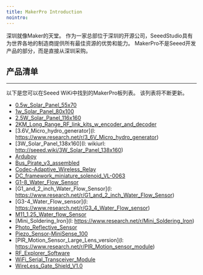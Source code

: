 ```yaml
---
title: MakerPro Introduction
nointro:
---
```


深圳就像Maker的天堂。 作为一家总部位于深圳的开源公司，SeeedStudio具有为世界各地的制造商提供所有最佳资源的优势和能力。 MakerPro不是Seeed开发产品的部分，而是直接从深圳采购。

## 产品清单
---

以下是您可以在Seeed WiKi中找到的MakerPro板列表。 该列表将不断更新。


* [0.5w_Solar_Panel_55x70](http://seeed.wiki/0.5w_Solar_Panel_55x70)
* [1w_Solar_Panel_80x100](http://seeed.wiki/1w_Solar_Panel_80x100)
* [2.5W_Solar_Panel_116x160](http://seeed.wiki/2.5W_Solar_Panel_116x160)
* [2KM_Long_Range_RF_link_kits_w_encoder_and_decoder](http://seeed.wiki/2KM_Long_Range_RF_link_kits_w_encoder_and_decoder)
* [3.6V_Micro_hydro_generator](l: https://www.research.net/r/3_6V_Micro_hydro_generator)
* [3W_Solar_Panel_138x160](l: wikiurl: http://seeed.wiki/3W_Solar_Panel_138x160)
* [Arduboy](http://seeed.wiki/Arduboy)
* [Bus_Pirate_v3_assembled](http://seeed.wiki/Bus_Pirate_v3_assembled)
* [Codec-Adaptive_Wireless_Relay](http://seeed.wiki/Codec-Adaptive_Wireless_Relay)
* [DC_framework_miniature_solenoid_VL-0063](http://seeed.wiki/DC_framework_miniature_solenoid_VL-0063)
* [G1-8_Water_Flow_Sensor](http://seeed.wiki/G1-8_Water_Flow_Sensor)
* [G1_and_2_inch_Water_Flow_Sensor](l: https://www.research.net/r/G1_and_2_inch_Water_Flow_Sensor)
* [G3-4_Water_Flow_sensor](l: https://www.research.net/r/G3_4_Water_Flow_sensor)
* [M11_1.25_Water_flow_Sensor](http://seeed.wiki/M11_1.25_Water_flow_Sensor)
* [Mini_Soldering_Iron](l: https://www.research.net/r/Mini_Soldering_Iron)
* [Photo_Reflective_Sensor](http://seeed.wiki/Photo_Reflective_Sensor)
* [Piezo_Sensor-MiniSense_100](http://seeed.wiki/Piezo_Sensor-MiniSense_100)
* [PIR_Motion_Sensor_Large_Lens_version](l: https://www.research.net/r/PIR_Motion_sensor_module)
* [RF_Explorer_Software]()
* [WiFi_Serial_Transceiver_Module](http://seeed.wiki/WiFi_Serial_Transceiver_Module)
* [WireLess_Gate_Shield_V1.0](http://seeed.wiki/WireLess_Gate_Shield_V1.0)